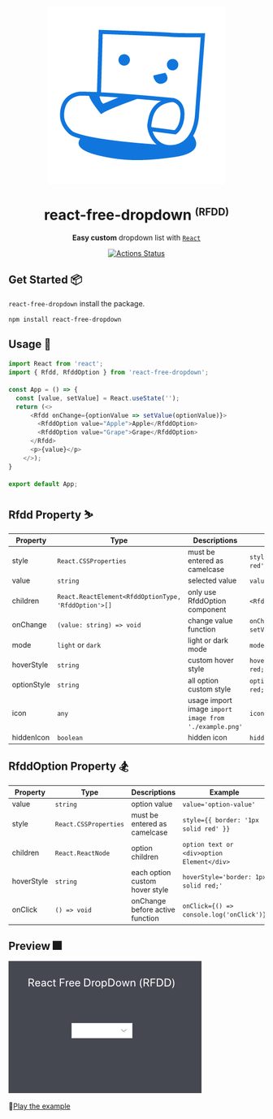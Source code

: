 <div align="center">
  <img src="./public/RFDD_logo.png" alt="react free fropdown logo" />
</div>
<h1 align="center">react-free-dropdown <small><sup>(RFDD)</sup></small></h1>
<div align="center">

**Easy custom** dropdown list with [`React`](https://facebook.github.io/react/)

[![Actions Status](https://github.com/flamingotiger/react-free-dropdown/workflows/react-free-dropdown-ci/badge.svg)](https://github.com/flamingotiger/react-free-dropdown/actions)

</div>

## Get Started 📦
`react-free-dropdown` install the package.

```shell
npm install react-free-dropdown
```

## Usage 📃

```javascript jsx
import React from 'react';
import { Rfdd, RfddOption } from 'react-free-dropdown';

const App = () => {
  const [value, setValue] = React.useState('');
  return (<>
      <Rfdd onChange={optionValue => setValue(optionValue)}>
        <RfddOption value="Apple">Apple</RfddOption>
        <RfddOption value="Grape">Grape</RfddOption>    
      </Rfdd>
      <p>{value}</p>
    </>);
}

export default App;
```

## Rfdd Property ⛷

| Property  | Type | Descriptions | Example |
| ------------- | ------------- | ------------- | ------------- |
| style  | `React.CSSProperties`  | must be entered as camelcase | `style={{border: '1px solid red'}}` | 
| value | `string` | selected value | `value={value}` |
| children | `React.ReactElement<RfddOptionType, 'RfddOption'>[]` | only use RfddOption component | `<RfddOption>option</RfddOption>`|
| onChange | `(value: string) => void` | change value function | `onChange={(optionValue) => setValue(optionValue)}`|
| mode | `light` or `dark` | light or dark mode | `mode='dark'`|
| hoverStyle | `string` | custom hover style | `hoverStyle='border: 1px solid red;'` |
| optionStyle | `string` | all option custom style | `optionStyle='border: 1px solid red;'` |
| icon | `any` | usage import image `import image from './example.png'` | `icon={image}` |
| hiddenIcon | `boolean` | hidden icon | `hiddenIcon={true}` |

## RfddOption Property 🏂

| Property  | Type | Descriptions | Example |
| ------------- | ------------- | ------------- | ------------- |
| value | `string` | option value | `value='option-value'`|
| style  | `React.CSSProperties`  | must be entered as camelcase | `style={{ border: '1px solid red' }}`|
| children | `React.ReactNode` | option children | `option text or <div>option Element</div>`|
| hoverStyle | `string` | each option custom hover style | `hoverStyle='border: 1px solid red;'` |
| onClick | `() => void` | onChange before active function | `onClick={() => console.log('onClick')}` |

## Preview 🎆

![react-free-dropdown preview](./public/react-free-dropdown-example.gif)

🔎[Play the example](https://react-free-dropdown.netlify.com/?path=/story/drop-down-basic--light-mode)
